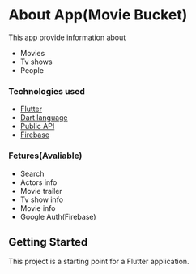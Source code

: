 # About App(Movie Bucket)

This app provide information about
- Movies 
- Tv shows
- People

### Technologies used 
- [Flutter](https://flutter.dev/)
- [Dart language](https://dart.dev/)
- [Public API](https://www.themoviedb.org/?language=en-US)
- [Firebase](https://firebase.google.com/)

### Fetures(Avaliable)
- Search 
- Actors info
- Movie trailer
- Tv show info
- Movie info
- Google Auth(Firebase)

## Getting Started
This project is a starting point for a Flutter application.
